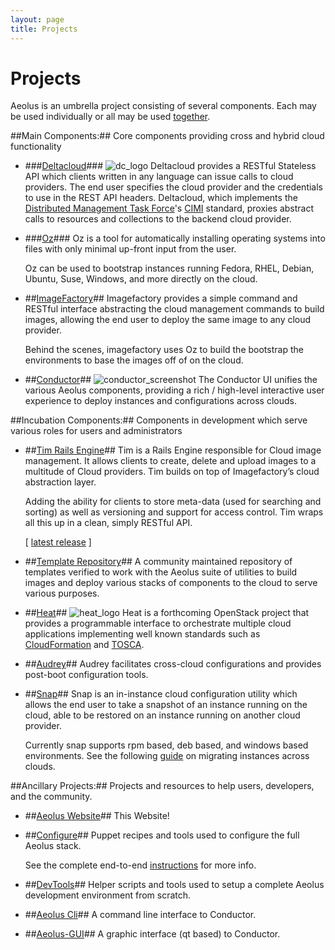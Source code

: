 ```yaml
---
layout: page
title: Projects
---
```


Projects
========

Aeolus is an umbrella project consisting of several components.
Each may be used individually or all may be used
[together](get_it.html "together").

<div id="projects_container" markdown="1">
##Main Components:##
Core components providing cross and hybrid cloud functionality

- ###[Deltacloud](http://deltacloud.apache.org/ "Deltacloud")###
  ![dc_logo](http://deltacloud.apache.org/assets/img/logo.png)
  Deltacloud provides a RESTful Stateless API which clients written in any language
  can issue calls to cloud providers. The end user specifies the cloud provider and
  the credentials to use in the REST API headers. Deltacloud, which
  implements the [Distributed Management Task Force](http://dmtf.org/)'s
  [CIMI](http://dmtf.org/standards/cloud) standard, proxies abstract calls to resources
  and collections to the backend cloud provider.

- ###[Oz](https://github.com/clalancette/oz/wiki "Oz")###
  Oz is a tool for automatically installing operating systems into files
  with only minimal up-front input from the user.

  Oz can be used to bootstrap instances running Fedora, RHEL, Debian, Ubuntu,
  Suse, Windows, and more directly on the cloud.

- ##[ImageFactory](http://github.com/aeolusproject/imagefactory/ "ImageFactory")##
  Imagefactory provides a simple command and RESTful interface abstracting the
  cloud management commands to build images, allowing the end user to deploy the
  same image to any cloud provider.

  Behind the scenes, imagefactory uses Oz to build the bootstrap the environments
  to base the images off of on the cloud.

- ##[Conductor](http://github.com/aeolusproject/conductor/ "Conductor")##
  ![conductor_screenshot](http://www.aeolusproject.org/images/screenshots/0.9.0/thumbnails/monitor_overview_thumb.png)
  The Conductor UI unifies the various Aeolus components, providing a rich / high-level
  interactive user experience to deploy instances and configurations across clouds.

  <div style="clear:both"></div>

##Incubation Components:##
Components in development which serve various roles for users and administrators

- ##[Tim Rails Engine](http://github.com/aeolus-incubator/tim/ "Tim")##
  Tim is a Rails Engine responsible for Cloud image management.  It  allows clients to create, delete and upload images to a multitude of Cloud providers.  Tim builds on top of Imagefactory’s cloud abstraction layer.

  Adding the ability for clients to store meta-data (used for searching and sorting) as well as versioning and support for access control.  Tim wraps all this up in a clean, simply RESTful API.

  [ [latest release](releases/tim-0.2.0.html) ]

- ##[Template Repository](https://github.com/aeolus-incubator/templates "Template Repository")##
  A community maintained repository of templates verified to work with the Aeolus
  suite of utilities to build images and deploy various stacks of components to the
  cloud to serve various purposes.

- ##[Heat](http://heat-api.org/ "Heat API")##
  ![heat_logo](http://heat-api.org/heat-logo-design/slow/heat_logo-large.png)
  Heat is a forthcoming OpenStack project that provides a programmable interface
  to orchestrate multiple cloud applications implementing well known standards such
  as [CloudFormation](http://aws.amazon.com/cloudformation/) and
  [TOSCA](http://docs.oasis-open.org/tosca/TOSCA/v1.0/csd04/TOSCA-v1.0-csd04.html).

  <div style="clear:both"></div>

- ##[Audrey](http://github.com/aeolusproject/audrey/ "Audrey")##
  Audrey facilitates cross-cloud configurations and provides
  post-boot configuration tools.

- ##[Snap](http://github.com/movitto/snap/ "Snap")##
  Snap is an in-instance cloud configuration utility which allows the end user to
  take a snapshot of an instance running on the cloud, able to be restored on an
  instance running on another cloud provider.

  Currently snap supports rpm based, deb based, and windows based environments. See
  the following [guide](http://mo.morsi.org/blog/node/347) on migrating instances
  across clouds.


##Ancillary Projects:##
Projects and resources to help users, developers, and the community.

- ##[Aeolus Website](https://github.com/aeolusproject/aeolusproject.github.com "This Website")##
  This Website!

- ##[Configure](http://github.com/aeolusproject/aeolus-configure "Configuration tool")##
  Puppet recipes and tools used to configure the full Aeolus stack.

  See the complete end-to-end [instructions](get_it.html) for more info.

- ##[DevTools](https://github.com/aeolus-incubator/dev-tools  "Aeolus Developer Tools")##
  Helper scripts and tools used to setup a complete Aeolus development environment
  from scratch.

- ##[Aeolus Cli](http://github.com/aeolusproject/aeolus-cli "The Aeolus Command Line Interface")##
  A command line interface to Conductor.

- ##[Aeolus-GUI](https://github.com/niteshnarayanlal/Aeolus-gui "Aeolus-GUI")##
  A graphic interface (qt based) to Conductor.

</div>
